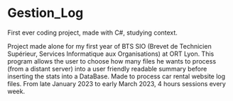 # Gestion_Log

First ever coding project, made with C#, studying context.

Project made alone for my first year of BTS SIO (Brevet de Technicien Supérieur, Services Informatique aux Organisations) at ORT Lyon.
This program allows the user to choose how many files he wants to process (from a distant server) into a user friendly readable summary before inserting the stats into a DataBase.
Made to process car rental website log files.
From late January 2023 to early March 2023, 4 hours sessions every week.
